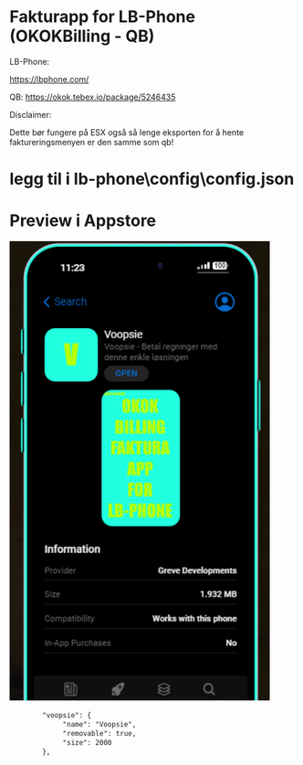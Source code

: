 # Fakturapp for LB-Phone (OKOKBilling - QB)

LB-Phone: 

https://lbphone.com/

QB: https://okok.tebex.io/package/5246435

Disclaimer:

Dette bør fungere på ESX også så lenge eksporten for å hente faktureringsmenyen er den samme som qb!

# legg til i lb-phone\config\config.json

# Preview i Appstore
![alt text](image.png)

```
        "voopsie": {
             "name": "Voopsie",
             "removable": true,
             "size": 2000
        },
```